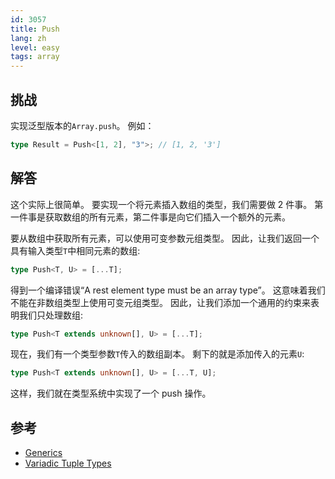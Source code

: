 ```yaml
---
id: 3057
title: Push
lang: zh
level: easy
tags: array
---
```


## 挑战

实现泛型版本的`Array.push`。
例如：

```typescript
type Result = Push<[1, 2], "3">; // [1, 2, '3']
```

## 解答

这个实际上很简单。
要实现一个将元素插入数组的类型，我们需要做 2 件事。
第一件事是获取数组的所有元素，第二件事是向它们插入一个额外的元素。

要从数组中获取所有元素，可以使用可变参数元组类型。
因此，让我们返回一个具有输入类型`T`中相同元素的数组:

```typescript
type Push<T, U> = [...T];
```

得到一个编译错误“A rest element type must be an array type”。
这意味着我们不能在非数组类型上使用可变元组类型。
因此，让我们添加一个通用的约束来表明我们只处理数组:

```typescript
type Push<T extends unknown[], U> = [...T];
```

现在，我们有一个类型参数`T`传入的数组副本。
剩下的就是添加传入的元素`U`:

```typescript
type Push<T extends unknown[], U> = [...T, U];
```

这样，我们就在类型系统中实现了一个 push 操作。

## 参考

- [Generics](https://www.typescriptlang.org/docs/handbook/2/generics.html)
- [Variadic Tuple Types](https://www.typescriptlang.org/docs/handbook/release-notes/typescript-4-0.html#variadic-tuple-types)
